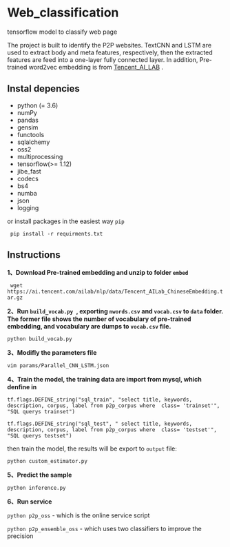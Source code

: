 # Web_classification

tensorflow model to classify web page

The project is built to identify the P2P websites.  TextCNN and LSTM are used to extract body and meta features, respectively, then the extracted features are feed into a one-layer fully connected layer. In addition, Pre-trained word2vec embedding is from [Tencent_AI_LAB](https://ai.tencent.com/ailab/nlp/data/Tencent_AILab_ChineseEmbedding.tar.gz) .

## Instal depencies

- python (= 3.6)
- numPy 
- pandas
- gensim
- functools
- sqlalchemy
- oss2
- multiprocessing
- tensorflow(>= 1.12)
- jibe_fast
- codecs
- bs4
- numba
- json
- logging

or install packages in the easiest way ``pip``

 ```  pip install -r requirments.txt ```

## Instructions

**1、Download Pre-trained embedding and unzip to folder ``embed``**

``` wget https://ai.tencent.com/ailab/nlp/data/Tencent_AILab_ChineseEmbedding.tar.gz```

**2、Run ``build_vocab.py ``,  exporting ``nwords.csv`` and ``vocab.csv`` to ``data`` folder. The former file shows the number of vocabulary of pre-trained embedding, and vocabulary are dumps to ``vocab.csv`` file.**

```python build_vocab.py```

**3、Modifly the parameters file**

```vim params/Parallel_CNN_LSTM.json```

**4、Train the model, the training data are import from mysql, which denfine in**

``tf.flags.DEFINE_string("sql_train", "select title, keywords, description, corpus, label from p2p_corpus where  class= 'trainset'", "SQL querys trainset")``

``tf.flags.DEFINE_string("sql_test", " select title, keywords, description, corpus, label from p2p_corpus where  class= 'testset'", "SQL querys testset")``

then train the model, the results will be export to ``output`` file:

```python custom_estimator.py```

**5、Predict the sample**

``python inference.py``

**6、Run service**

```python p2p_oss``` - which is the online service script  

```python p2p_ensemble_oss``` - which uses two classifiers to improve the precision









